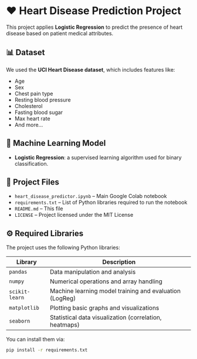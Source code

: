 # ❤️ Heart Disease Prediction Project

This project applies **Logistic Regression** to predict the presence of heart disease based on patient medical attributes.

## 📊 Dataset

We used the **UCI Heart Disease dataset**, which includes features like:
- Age
- Sex
- Chest pain type
- Resting blood pressure
- Cholesterol
- Fasting blood sugar
- Max heart rate
- And more...

## 🧠 Machine Learning Model

- **Logistic Regression**: a supervised learning algorithm used for binary classification.

## 📁 Project Files

- `heart_disease_predictor.ipynb` – Main Google Colab notebook
- `requirements.txt` – List of Python libraries required to run the notebook
- `README.md` – This file
- `LICENSE` – Project licensed under the MIT License

## ⚙️ Required Libraries

The project uses the following Python libraries:

| Library        | Description                                               |
|----------------|-----------------------------------------------------------|
| `pandas`       | Data manipulation and analysis                            |
| `numpy`        | Numerical operations and array handling                   |
| `scikit-learn` | Machine learning model training and evaluation (LogReg)   |
| `matplotlib`   | Plotting basic graphs and visualizations                  |
| `seaborn`      | Statistical data visualization (correlation, heatmaps)    |

You can install them via:
```bash
pip install -r requirements.txt

